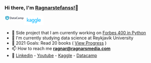 ### Hi there, I'm  [Ragnarstefanss!][Personal-Website]👋

<a href="https://www.datacamp.com/profile/ragnarstefanss">
  <img align="left" alt="Ragnar | Datacamp" width="64px" src="https://raw.githubusercontent.com/ragnarstefanss/ragnarstefanss/master/assets/datacamp.png" />
</a>
<a href="https://www.kaggle.com/ragnarstefansson">
  <img align="left" alt="Ragnar | Kaggle" width="64px" src="https://raw.githubusercontent.com/ragnarstefanss/ragnarstefanss/master/assets/kaggle.svg" />
</a>
<br />
<br />

- 🔭 Side project that I am currently working on [Forbes 400 in Python]
- 🌱 I'm currently studying data science at Reykjavík University
- 🥅 2021 Goals: Read 20 books ( [View Progress] )
- 📫 How to reach me **ragnar@ragnarsmedia.com**
- 🔗 [Linkedin] - [Youtube] - [Kaggle] - [Datacamp]

<!--
<img align="left" alt="ragnarstefanss's Github Stats" src="https://github-readme-stats.vercel.app/api?username=ragnarstefanss&show_icons=true&hide_border=true" />
-->
[Personal-Website]: http://ragnarstefansson.com
[Forbes 400 in Python]: https://github.com/Ragnarstefanss/forbes-python
[Linkedin]: https://linkedin.com/in/ragnarstefansson
[Youtube]: https://www.youtube.com/channel/UCALWPT-zO46wqK6t_aJk7pg
[Kaggle]: https://kaggle.com/ragnarstefansson
[Datacamp]: https://www.datacamp.com/profile/ragnarstefanss
[View Progress]: https://www.goodreads.com/user/show/73828673-ragnar-stef-nsson
<!--
**Ragnarstefanss/ragnarstefanss** is a ✨ _special_ ✨ repository because its `README.md` (this file) appears on your GitHub profile.

Here are some ideas to get you started:

- 🔭 I’m currently working on ...
- 🌱 I’m currently learning ...
- 👯 I’m looking to collaborate on ...
- 🤔 I’m looking for help with ...
- 💬 Ask me about ...
- 📫 How to reach me: ...
- 😄 Pronouns: ...
- ⚡ Fun fact: ...
-->
